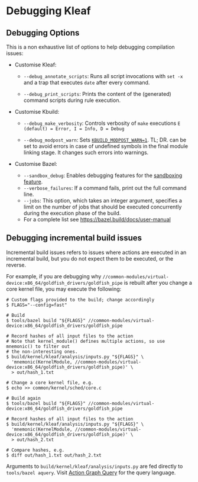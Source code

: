 # Debugging Kleaf

## Debugging Options

This is a non exhaustive list of options to help debugging compilation issues:

* Customise Kleaf:
  * `--debug_annotate_scripts`: Runs all script invocations with `set -x` and a
 trap that executes `date` after every command.

  * `--debug_print_scripts`: Prints the content of the (generated) command scripts during rule execution.

* Customise Kbuild:
  * `--debug_make_verbosity`: Controls verbosity of `make` executions `E (default)
= Error, I = Info, D = Debug`

  * `--debug_modpost_warn`: Sets [`KBUILD_MODPOST_WARN=1`](https://www.kernel.org/doc/html/latest/kbuild/kbuild.html#kbuild-modpost-warn). TL; DR. can be set to avoid errors in case of undefined symbols in the final module linking stage. It changes such errors into warnings.

* Customise Bazel:
  * `--sandbox_debug`: Enables debugging features for the [sandboxing feature](https://bazel.build/docs/sandboxing).
  * `--verbose_failures`: If a command fails, print out the full command line.
  * `--jobs`: This option, which takes an integer argument, specifies a limit on the number of jobs that should be executed concurrently during the execution phase of the build.
  * For a complete list see https://bazel.build/docs/user-manual

## Debugging incremental build issues

Incremental build issues refers to issues where actions are executed in an
incremental build, but you do not expect them to be executed, or the reverse.

For example, if you are debugging why
`//common-modules/virtual-device:x86_64/goldfish_drivers/goldfish_pipe` is
rebuilt after you change a core kernel file, you may execute the following:

```shell
# Custom flags provided to the build; change accordingly
$ FLAGS="--config=fast"

# Build
$ tools/bazel build "${FLAGS}" //common-modules/virtual-device:x86_64/goldfish_drivers/goldfish_pipe

# Record hashes of all input files to the action
# Note that kernel_module() defines multiple actions, so use mnemonic() to filter out
# the non-interesting ones.
$ build/kernel/kleaf/analysis/inputs.py "${FLAGS}" \
  'mnemonic(KernelModule, //common-modules/virtual-device:x86_64/goldfish_drivers/goldfish_pipe)' \
  > out/hash_1.txt

# Change a core kernel file, e.g.
$ echo >> common/kernel/sched/core.c

# Build again
$ tools/bazel build "${FLAGS}" //common-modules/virtual-device:x86_64/goldfish_drivers/goldfish_pipe

# Record hashes of all input files to the action
$ build/kernel/kleaf/analysis/inputs.py "${FLAGS}" \
  'mnemonic(KernelModule, //common-modules/virtual-device:x86_64/goldfish_drivers/goldfish_pipe)' \
  > out/hash_2.txt

# Compare hashes, e.g.
$ diff out/hash_1.txt out/hash_2.txt
```

Arguments to `build/kernel/kleaf/analysis/inputs.py` are fed directly to `tools/bazel aquery`.
Visit [Action Graph Query](https://bazel.build/query/aquery) for the query language.